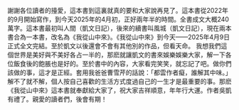 謝謝各位讀者的擡愛，這本書到這裏就真的要和大家說再見了。這本書從2022年的9月開始寫作，到今天2025年的4月初，正好兩年半的時間。全書成文大概240萬字。這本書最初叫人間（凱文日記），後來的續書叫風城（凱文日記），現在兩本書合為一本書，改名為《我從山中來》。《我從山中來》到今天——2025年4月9日正式全文完結。至於凱文以後還會不會有其他別的作品，但看天命。
       我想我們這個世界是美好與不美好各占一半的，那麽就讓凱文的書來娛樂娛樂大家，解一下各位飯食後的飽脹也是好的。至於書中的內容，大家看完笑笑，就忘記了吧。做你們該做的事，這才是正經。套用我爸爸曹雪芹的話說：「都雲作者癡，誰解其中味。」解不了就不解，個人按自己喜歡的生活方式度過自己的一生才是最重要的事。那麽《我從山中來》這本書就奉獻給大家了，祝大家吉祥順意，年年行大運。作者吳凱有禮了。親愛的讀者們，後會有期！
    
